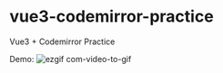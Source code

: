 # vue3-codemirror-practice
Vue3 + Codemirror Practice

Demo: ![ezgif com-video-to-gif](https://user-images.githubusercontent.com/97748602/218410165-50b8c702-e45b-4118-9c2f-76056f63a94c.gif)
